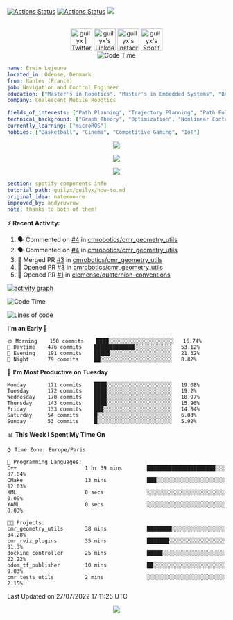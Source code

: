 [![Actions Status](https://github.com/guilyx/guilyx/workflows/wakatime-stats/badge.svg)](https://github.com/guilyx/guilyx/actions)
[![Actions Status](https://github.com/guilyx/guilyx/workflows/update-gh-activity/badge.svg)](https://github.com/guilyx/guilyx/actions)
![](https://visitor-badge.glitch.me/badge?page_id=guilyx.guilyx)

<p align="center">
<br/>
<a href="https://twitter.com/nthofhisname">
  <img alt="guilyx | Twitter" width="50px" src="https://user-images.githubusercontent.com/43545812/144034996-602b144a-16e1-41cc-99e7-c6040b20dcaf.png"/>
</a>
<a href="https://www.linkedin.com/in/erwinlejeune-lkn">
  <img alt="guilyx's LinkdeIN" width="50px" src="https://user-images.githubusercontent.com/43545812/144035037-0f415fc7-9f96-4517-a370-ccc6e78a714b.png" />
</a>
<a href="https://www.instagram.com/nthofhisname">
  <img alt="guilyx's Instagram" width="50px" src="https://user-images.githubusercontent.com/43545812/144035088-0dfb165f-8fe0-4d13-896c-876c29d2b128.png" />
</a>
<a href="https://open.spotify.com/user/11147618695?si=zZFn6uAGRLyoU02lsG50GA">
  <img alt="guilyx's Spotify" width="50px" src="https://user-images.githubusercontent.com/43545812/144035120-1ad5169b-91c7-4078-bef9-6a82c733f373.png" />
</a>
<br>
<img alt="Code Time" src="https://img.shields.io/endpoint?style=flat&url=https://codetime-api.datreks.com/badge/1615?logoColor=white%26project=%26recentMS=0%26showProject=false" />
</p>

```yaml
name: Erwin Lejeune
located_in: Odense, Denmark
from: Nantes (France)
job: Navigation and Control Engineer
education: ["Master's in Robotics", "Master's in Embedded Systems", "Bachelor's in Electronics"]
company: Coalescent Mobile Robotics

fields_of_interests: ["Path Planning", "Trajectory Planning", "Path Following", "Behaviour Planning", "Localization", "Sensor Fusion", "Embedded Systems"]
technical_background: ["Graph Theory", "Optimization", "Nonlinear Control", "Real-Time Systems", "Automated Planning"]
currently_learning: ["microROS"]
hobbies: ["Basketball", "Cinema", "Competitive Gaming", "IoT"]
```

<p align="center">
  <img alig src="https://github-profile-trophy.vercel.app/?username=guilyx&column=6&rank=SSS,SS,S,AAA,AA,A,B,C" />
</p>

<p align="center">
  <a href="https://spotify-github-profile.vercel.app/api/view?uid=11147618695&redirect=true">
    <img src="https://spotify-github-profile.vercel.app/api/view?uid=11147618695&cover_image=true&theme=default&bar_color=e3e3e3&bar_color_cover=true">
  </a>
</p>

<p align="center">
  <img src="https://guilyx.vercel.app/api/top-played">
</p>
 
```yaml
section: spotify components info
tutorial_path: guilyx/guilyx/how-to.md
original_idea: natemoo-re
improved_by: andyruwruw
note: thanks to both of them!
```


**:zap: Recent Activity:**

<!--START_SECTION:activity-->
1. 🗣 Commented on [#4](https://github.com/cmrobotics/cmr_geometry_utils/issues/4) in [cmrobotics/cmr_geometry_utils](https://github.com/cmrobotics/cmr_geometry_utils)
2. 🗣 Commented on [#4](https://github.com/cmrobotics/cmr_geometry_utils/issues/4) in [cmrobotics/cmr_geometry_utils](https://github.com/cmrobotics/cmr_geometry_utils)
3. 🎉 Merged PR [#3](https://github.com/cmrobotics/cmr_geometry_utils/pull/3) in [cmrobotics/cmr_geometry_utils](https://github.com/cmrobotics/cmr_geometry_utils)
4. 💪 Opened PR [#3](https://github.com/cmrobotics/cmr_geometry_utils/pull/3) in [cmrobotics/cmr_geometry_utils](https://github.com/cmrobotics/cmr_geometry_utils)
5. 💪 Opened PR [#1](https://github.com/clemense/quaternion-conventions/pull/1) in [clemense/quaternion-conventions](https://github.com/clemense/quaternion-conventions)
<!--END_SECTION:activity-->

[![activity graph](https://activity-graph.herokuapp.com/graph?username=guilyx&custom_title=Erwin's%20activity%20graph&theme=github-light&hide_border=true)](https://github.com/ashutosh00710/github-readme-activity-graph)

<!--START_SECTION:waka-->
![Code Time](http://img.shields.io/badge/Code%20Time-0%20secs-blue)

![Lines of code](https://img.shields.io/badge/From%20Hello%20World%20I%27ve%20Written-293%20Thousand%20lines%20of%20code-blue)

**I'm an Early 🐤** 

```text
🌞 Morning    150 commits    ████░░░░░░░░░░░░░░░░░░░░░   16.74% 
🌆 Daytime    476 commits    █████████████░░░░░░░░░░░░   53.12% 
🌃 Evening    191 commits    █████░░░░░░░░░░░░░░░░░░░░   21.32% 
🌙 Night      79 commits     ██░░░░░░░░░░░░░░░░░░░░░░░   8.82%

```
📅 **I'm Most Productive on Tuesday** 

```text
Monday       171 commits    ████░░░░░░░░░░░░░░░░░░░░░   19.08% 
Tuesday      172 commits    ████░░░░░░░░░░░░░░░░░░░░░   19.2% 
Wednesday    170 commits    ████░░░░░░░░░░░░░░░░░░░░░   18.97% 
Thursday     143 commits    ████░░░░░░░░░░░░░░░░░░░░░   15.96% 
Friday       133 commits    ███░░░░░░░░░░░░░░░░░░░░░░   14.84% 
Saturday     54 commits     █░░░░░░░░░░░░░░░░░░░░░░░░   6.03% 
Sunday       53 commits     █░░░░░░░░░░░░░░░░░░░░░░░░   5.92%

```


📊 **This Week I Spent My Time On** 

```text
⌚︎ Time Zone: Europe/Paris

💬 Programming Languages: 
C++                      1 hr 39 mins        ██████████████████████░░░   87.84% 
CMake                    13 mins             ███░░░░░░░░░░░░░░░░░░░░░░   12.03% 
XML                      0 secs              ░░░░░░░░░░░░░░░░░░░░░░░░░   0.09% 
YAML                     0 secs              ░░░░░░░░░░░░░░░░░░░░░░░░░   0.03%

🐱‍💻 Projects: 
cmr_geometry_utils       38 mins             ████████░░░░░░░░░░░░░░░░░   34.28% 
cmr_rviz_plugins         35 mins             ███████░░░░░░░░░░░░░░░░░░   31.3% 
docking_controller       25 mins             █████░░░░░░░░░░░░░░░░░░░░   22.22% 
odom_tf_publisher        10 mins             ██░░░░░░░░░░░░░░░░░░░░░░░   9.03% 
cmr_tests_utils          2 mins              ░░░░░░░░░░░░░░░░░░░░░░░░░   2.15%

```


 Last Updated on 27/07/2022 17:11:25 UTC
<!--END_SECTION:waka-->

<p align="center">
  <img src="https://capsule-render.vercel.app/api?type=waving&color=gradient&height=60&section=footer"/>
</p>
